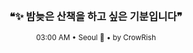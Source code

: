 <div align="center">

<br>

<h3>❝✨ 밤늦은 산책을 하고 싶은 기분입니다❞</h3>

<sub>03:00 AM • Seoul 🌙 • by CrowRish</sub>

<br>

</div>
